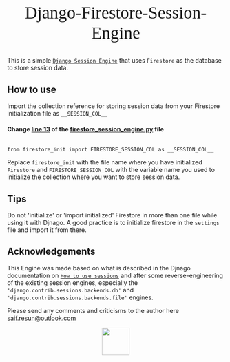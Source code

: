 # <p align="center" style="margin: 2rem auto; width: -moz-fit-content; width: fit-content; font: 2.5rem 'JetBrains Mono'">Django-Firestore-Session-Engine</p>


This is a simple [`Django Session Engine`](https://docs.djangoproject.com/en/dev/topics/http/sessions) that uses `Firestore` as the database to store session data.


## How to use


Import the collection reference for storing session data from your Firestore initialization file as `__SESSION_COL__`

#### Change [line 13](firestore_session_engine.py#L13) of the [firestore_session_engine.py](firestore_session_engine.py) file


```

from firestore_init import FIRESTORE_SESSION_COL as __SESSION_COL__

```

Replace `firestore_init` with the file name where you have initialized `Firestore` and `FIRESTORE_SESSION_COL` with the variable name you used to initialize the collection where you want to store session data.


## Tips

Do not 'initialize' or 'import initialized' Firestore in more than one file while using it with Djnago. A good practice is to initialize firestore in the `settings` file and import it from there.


## Acknowledgements

This Engine was made based on what is described in the Djnago documentation on [`How to use sessions`](https://docs.djangoproject.com/en/dev/topics/http/sessions/) and after some reverse-engineering of the existing session engines, especially the `'django.contrib.sessions.backends.db'` and `'django.contrib.sessions.backends.file'` engines.

Please send any  comments  and  criticisms  to the author here saif.resun@outlook.com
<p  align="center">
  <img  align="center" src="https://resun-c.github.io/resources/happy_coding.svg?t=1686599284" height="64px">
</p>
